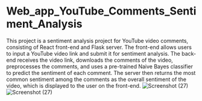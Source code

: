 # Web_app_YouTube_Comments_Sentiment_Analysis
This project is a sentiment analysis project for YouTube video comments, consisting of React front-end and 
Flask server. The front-end allows users to input a YouTube video link and submit it for sentiment analysis. The 
back-end receives the video link, downloads the comments of the video, preprocesses the comments, and uses a 
pre-trained Naive Bayes classifier to predict the sentiment of each comment. The server then returns the most 
common sentiment among the comments as the overall sentiment of the video, which is displayed to the user on 
the front-end.
![Screenshot (27)](https://github.com/devansh35/Web_app_YouTube_Comments_Sentiment_Analysis/assets/112722651/9f5b529e-72e3-4702-ad65-0aaf1beed33d)
![Screenshot (27)](https://github.com/devansh35/Web_app_YouTube_Comments_Sentiment_Analysis/assets/112722651/4234327b-8829-4538-86d8-87ef4d33a7ad)
